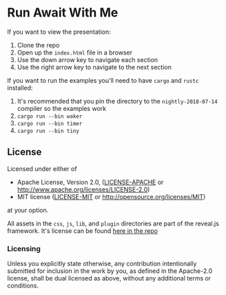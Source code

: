 # Run Await With Me

If you want to view the presentation:

1. Clone the repo
2. Open up the `index.html` file in a browser
3. Use the down arrow key to navigate each section
4. Use the right arrow key to navigate to the next section 

If you want to run the examples you'll need to have `cargo` and `rustc` installed:

1. It's recommended that you pin the directory to the `nightly-2018-07-14` compiler so the examples work
2. `cargo run --bin waker`
3. `cargo run --bin timer`
4. `cargo run --bin tiny`

## License

Licensed under either of

 * Apache License, Version 2.0, ([LICENSE-APACHE](LICENSE-APACHE) or http://www.apache.org/licenses/LICENSE-2.0)
 * MIT license ([LICENSE-MIT](LICENSE-MIT) or http://opensource.org/licenses/MIT)

at your option.

All assets in the `css`, `js`, `lib`, and `plugin` directories are part of the reveal.js framework. It's license
can be found [here in the repo](REVEALJS-LICENSE)


### Licensing

Unless you explicitly state otherwise, any contribution intentionally submitted
for inclusion in the work by you, as defined in the Apache-2.0 license, shall be
dual licensed as above, without any additional terms or conditions.